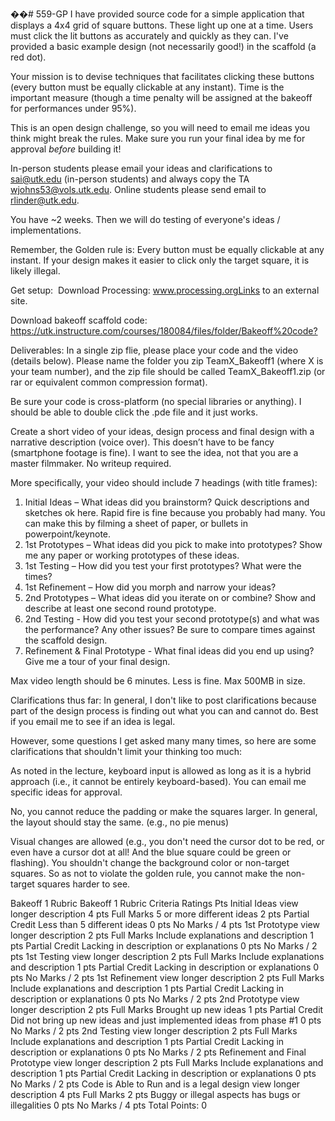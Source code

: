 ��#   5 5 9 - G P 
 
I have provided source code for a simple application that displays a 4x4 grid of square buttons. These light up one at a time. Users must click the lit buttons as accurately and quickly as they can.  I've provided a basic example design (not necessarily good!) in the scaffold (a red dot).

Your mission is to devise techniques that facilitates clicking these buttons (every button must be equally clickable at any instant). Time is the important measure (though a time penalty will be assigned at the bakeoff for performances under 95%).  

This is an open design challenge, so you will need to email me ideas you think might break the rules.  Make sure you run your final idea by me for approval *before* building it! 

In-person students please email your ideas and clarifications to sai@utk.edu (in-person students) and always copy the TA wjohns53@vols.utk.edu. Online students please send email to  rlinder@utk.edu. 

You have ~2 weeks. Then we will do testing of everyone's ideas / implementations. 

Remember, the Golden rule is: Every button must be equally clickable at any instant. If your design makes it easier to click only the target square, it is likely illegal. 

 

Get setup: 
Download Processing: www.processing.orgLinks to an external site.

Download bakeoff scaffold code: https://utk.instructure.com/courses/180084/files/folder/Bakeoff%20code? 


Deliverables:
In a single zip flie, please place your code and the video (details below).  Please name the folder you zip TeamX_Bakeoff1 (where X is your team number), and the zip file should be called TeamX_Bakeoff1.zip (or rar or equivalent common compression format).

Be sure your code is cross-platform (no special libraries or anything). I should be able to double click the .pde file and it just works.

Create a short video of your ideas, design process and final design with a narrative description (voice over).  This doesn’t have to be fancy (smartphone footage is fine). I want to see the idea, not that you are a master filmmaker. No writeup required.

More specifically, your video should include 7 headings (with title frames):

1) Initial Ideas – What ideas did you brainstorm?  Quick descriptions and sketches ok here.  Rapid fire is fine because you probably had many.  You can make this by filming a sheet of paper, or bullets in powerpoint/keynote.
2) 1st Prototypes – What ideas did you pick to make into prototypes?  Show me any paper or working prototypes of these ideas.
3) 1st Testing – How did you test your first prototypes? What were the times?
4) 1st Refinement – How did you morph and narrow your ideas? 
5) 2nd Prototypes – What ideas did you iterate on or combine? Show and describe at least one second round prototype.  
6) 2nd Testing - How did you test your second prototype(s) and what was the performance?  Any other issues?  Be sure to compare times against the scaffold design. 
7) Refinement & Final Prototype - What final ideas did you end up using?  Give me a tour of your final design.

Max video length should be 6 minutes.  Less is fine. Max 500MB in size. 


	

Clarifications thus far:
In general, I don't like to post clarifications because part of the design process is finding out what you can and cannot do.  Best if you email me to see if an idea is legal. 

However, some questions I get asked many many times, so here are some clarifications that shouldn't limit your thinking too much:

As noted in the lecture, keyboard input is allowed as long as it is a hybrid approach (i.e., it cannot be entirely keyboard-based).  You can email me specific ideas for approval.

No, you cannot reduce the padding or make the squares larger.  In general, the layout should stay the same. (e.g., no pie menus)

Visual changes are allowed (e.g., you don't need the cursor dot to be red, or even have a cursor dot at all! And the blue square could be green or flashing). You shouldn't change the background color or non-target squares.  So as not to violate the golden rule, you cannot make the non-target squares harder to see. 

Bakeoff 1 Rubric
Bakeoff 1 Rubric
Criteria	Ratings	Pts
Initial Ideas
view longer description
4 pts
Full Marks
5 or more different ideas
2 pts
Partial Credit
Less than 5 different ideas
0 pts
No Marks
/ 4 pts
1st Prototype
view longer description
2 pts
Full Marks
Include explanations and description
1 pts
Partial Credit
Lacking in description or explanations
0 pts
No Marks
/ 2 pts
1st Testing
view longer description
2 pts
Full Marks
Include explanations and description
1 pts
Partial Credit
Lacking in description or explanations
0 pts
No Marks
/ 2 pts
1st Refinement
view longer description
2 pts
Full Marks
Include explanations and description
1 pts
Partial Credit
Lacking in description or explanations
0 pts
No Marks
/ 2 pts
2nd Prototype
view longer description
2 pts
Full Marks
Brought up new ideas
1 pts
Partial Credit
Did not bring up new ideas and just implemented ideas from phase #1
0 pts
No Marks
/ 2 pts
2nd Testing
view longer description
2 pts
Full Marks
Include explanations and description
1 pts
Partial Credit
Lacking in description or explanations
0 pts
No Marks
/ 2 pts
Refinement and Final Prototype
view longer description
2 pts
Full Marks
Include explanations and description
1 pts
Partial Credit
Lacking in description or explanations
0 pts
No Marks
/ 2 pts
Code is Able to Run and is a legal design
view longer description
4 pts
Full Marks
2 pts
Buggy or illegal aspects
has bugs or illegalities
0 pts
No Marks
/ 4 pts
Total Points: 0
